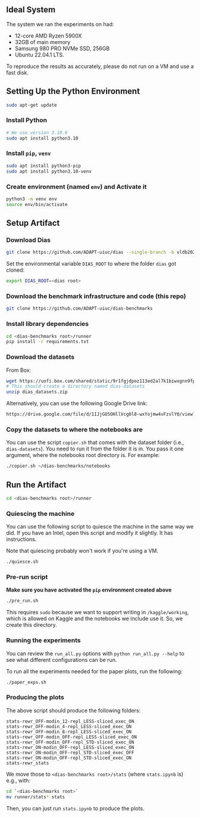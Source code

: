 ## Ideal System

The system we ran the experiments on had:
- 12-core AMD Ryzen 5900X
- 32GB of main memory
- Samsung 980 PRO NVMe SSD, 256GB
- Ubuntu 22.04.1 LTS.

To reproduce the results as accurately, please do not run on a VM and use a fast disk.

## Setting Up the Python Environment

```bash
sudo apt-get update
```

### Install Python

```bash
# We use version 3.10.6
sudo apt install python3.10
```

### Install `pip`, `venv`
```bash
sudo apt install python3-pip
sudo apt install python3.10-venv
```

### Create environment (named `env`) and Activate it
```bash
python3 -m venv env
source env/bin/activate
```

## Setup Artifact

### Download Dias
```bash
git clone https://github.com/ADAPT-uiuc/dias --single-branch -b vldb2023
```

Set the environmental variable `DIAS_ROOT` to where the folder `dias` got cloned:
```bash
export DIAS_ROOT=<dias root>
```

### Download the benchmark infrastructure and code (this repo)
```bash
git clone https://github.com/ADAPT-uiuc/dias-benchmarks
```

### Install library dependencies
```bash
cd <dias-benchmarks root>/runner
pip install -r requirements.txt
```

### Download the datasets

From Box:
```bash
wget https://uofi.box.com/shared/static/9r1fgjdpoz113ed2al7k1biwxgnn9fpa -O dias_datasets.zip
# This should create a directory named dias-datasets
unzip dias_datasets.zip
```

Alternatively, you can use the following Google Drive link:
```bash
https://drive.google.com/file/d/1IJjGO5OHllVcg0l8-wxYojmw4vFzvlY0/view?usp=share_link
```

### Copy the datasets to where the notebooks are
You can use the script `copier.sh` that comes with the dataset folder (i.e., `dias-datasets`). You need to run it from the folder it is in. You pass it one argument, where the notebooks root directory is. For example:
```bash
./copier.sh ~/dias-benchmarks/notebooks
```

## Run the Artifact

```bash
cd <dias-benchmarks root>/runner
```

### Quiescing the machine

You can use the following script to quiesce the machine in the same way we did. If you have an Intel, open this script and modify it slightly. It has instructions.

Note that quiescing probably won't work if you're using a VM.
```bash
./quiesce.sh
```

### Pre-run script

**Make sure you have activated the `pip` environment created above**

```bash
./pre_run.sh
```

This requires `sudo` because we want to support writing in `/kaggle/working`, which is allowed on Kaggle and the notebooks we include use it. So, we create this directory.

### Running the experiments

You can review the `run_all.py` options with `python run_all.py --help` to see what different configurations can be run.

To run all the experiments needed for the paper plots, run the following:
```bash
./paper_exps.sh
```

### Producing the plots

The above script should produce the following folders:
```
stats-rewr_OFF-modin_12-repl_LESS-sliced_exec_ON
stats-rewr_OFF-modin_4-repl_LESS-sliced_exec_ON
stats-rewr_OFF-modin_8-repl_LESS-sliced_exec_ON
stats-rewr_OFF-modin_OFF-repl_LESS-sliced_exec_ON
stats-rewr_OFF-modin_OFF-repl_STD-sliced_exec_ON
stats-rewr_ON-modin_OFF-repl_LESS-sliced_exec_ON
stats-rewr_ON-modin_OFF-repl_STD-sliced_exec_OFF
stats-rewr_ON-modin_OFF-repl_STD-sliced_exec_ON
stats-rewr_stats
```

We move those to `<dias-benchmarks root>/stats` (where `stats.ipynb` is) e.g., with:
```bash
cd `<dias-benchmarks root>`
mv runner/stats* stats
```

Then, you can just run `stats.ipynb` to produce the plots.

